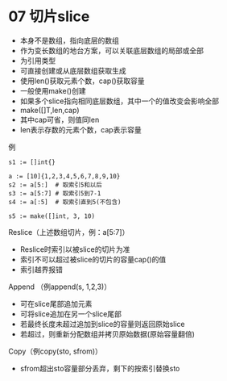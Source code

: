 # 07 切片slice
- 本身不是数组，指向底层的数组
- 作为变长数组的地台方案，可以关联底层数组的局部或全部
- 为引用类型
- 可直接创建或从底层数组获取生成
- 使用len()获取元素个数，cap()获取容量
- 一般使用make()创建
- 如果多个slice指向相同底层数组，其中一个的值改变会影响全部
&nbsp;  
- make([]T,len,cap)
- 其中cap可省，则值同len
- len表示存数的元素个数，cap表示容量

例

    s1 := []int{}
      
    a := [10]{1,2,3,4,5,6,7,8,9,10}
    s2 := a[5:]  # 取索引5和以后
    s3 := a[5:7] # 取索引5到7-1
    s4 := a[:5]  # 取索引直到5(不包含)
     
    s5 := make([]int, 3, 10)
Reslice（上述数组切片，例：a[5:7]）
- Reslice时索引以被slice的切片为准
- 索引不可以超过被slice的切片的容量cap()的值
- 索引越界报错

Append （例append(s, 1,2,3)）
- 可在slice尾部追加元素
- 可将slice追加在另一个slice尾部
- 若最终长度未超过追加到slice的容量则返回原始slice
- 若超过，则重新分配数组并拷贝原始数据(原始容量翻倍)

Copy（例copy(sto, sfrom)）
- sfrom超出sto容量部分丢弃，剩下的按索引替换sto